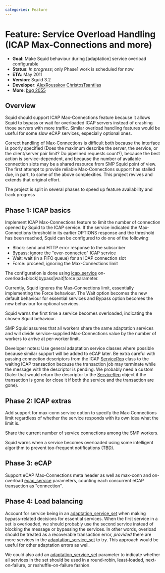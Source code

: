 ```yaml
---
categories: Feature
---
```

# Feature: Service Overload Handling (ICAP Max-Connections and more)

- **Goal**: Make Squid behaviour during \[adaptation\] service
    overload configurable
- **Status**: *In progress*; only Phase1 work is scheduled for now
- **ETA**: May 2011
- **Version**: Squid 3.2
- **Developer**:
    [AlexRousskov](/AlexRousskov)
    [ChristosTsantilas](/ChristosTsantilas)
- **More**:
    [bug 2055](http://bugs.squid-cache.org/show_bug.cgi?id=2055)

## Overview

Squid should support ICAP Max-Connections feature because it allows
Squid to bypass or wait for overloaded ICAP servers instead of crashing
those servers with more traffic. Similar overload handling features
would be useful for some slow eCAP services, especially optional ones.

Correct handling of Max-Connections is difficult both because the
interface is poorly specified (Does the maximum describe the server, the
service, or the client/server pair limit? Do pipelined requests count?),
because the best action is service-dependent, and because the number of
available connection slots may be a shared resource from SMP Squid point
of view. The first attempt to provide reliable Max-Connections support
has stalled due, in part, to some of the above complexities. This
project revives and extends that original effort.

The project is split in several phases to speed up feature availability
and track progress

## Phase 1: ICAP basics

Implement ICAP Max-Connections feature to limit the number of connection
opened by Squid to the ICAP service. If the service indicated the
Max-Connections threshold in its earlier OPTIONS response and the
threshold has been reached, Squid can be configured to do one of the
following:

- Block: send and HTTP error response to the subscriber
- Bypass: ignore the "over-connected" ICAP service
- Wait: wait (in a FIFO queue) for an ICAP connection slot
- Force: proceed, ignoring the Max-Connections limit

The configuration is done using
[icap_service](http://www.squid-cache.org/Doc/config/icap_service)
on-overload=block|bypass|wait|force parameter.

Currently, Squid ignores the Max-Connections limit, essentially
implementing the Force behaviour. The Wait option becomes the new
default behaviour for essential services and Bypass option becomes the
new behaviour for optional services.

Squid warns the first time a service becomes overloaded, indicating the
chosen Squid behaviour.

SMP Squid assumes that all workers share the same adaptation services
and will divide service-supplied Max-Connections value by the number of
workers to arrive at per-worker limit.

Developer notes: Use general adaptation service classes where possible
because similar support will be added to eCAP later. Be extra careful
with passing connection descriptors from the ICAP [ServiceRep](/ServiceRep)
class to the waiting ICAP transaction because the transaction job may
terminate while the message with the descriptor is pending. We probably
need a custom Dialer that would return the descriptor to the
[ServiceRep](/ServiceRep)
object if the transaction is gone (or close it if both the service and
the transaction are gone).

## Phase 2: ICAP extras

Add support for max-conn service option to specify the Max-Connections
limit regardless of whether the service responds with its own idea what
the limit is.

Share the current number of service connections among the SMP workers.

Squid warns when a service becomes overloaded using some intelligent
algorithm to prevent too-frequent notifications (TBD).

## Phase 3: eCAP

Support eCAP Max-Connections meta header as well as max-conn and
on-overload
[ecap_service](http://www.squid-cache.org/Doc/config/ecap_service)
parameters, counting each concurrent eCAP transaction as "connection".

## Phase 4: Load balancing

Account for service being in an
[adaptation_service_set](http://www.squid-cache.org/Doc/config/adaptation_service_set)
when making bypass-related decisions for essential services. When the
first service in a set is overloaded, we should probably use the second
service instead of blocking the message or bypassing the services. In
other words, overload should be treated as a recoverable transaction
error, *provided* there are more services in the
[adaptation_service_set](http://www.squid-cache.org/Doc/config/adaptation_service_set)
to try. This approach would be useful for other adaptation errors as
well.

We could also add an
[adaptation_service_set](http://www.squid-cache.org/Doc/config/adaptation_service_set)
parameter to indicate whether all services in the set should be used in
a round-robin, least-loaded, next-on-failure, or reshuffle-on-failure
fashion.
